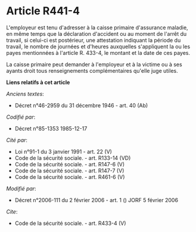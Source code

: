 # Article R441-4

L'employeur est tenu d'adresser à la caisse primaire d'assurance maladie, en même temps que la déclaration d'accident ou au
moment de l'arrêt du travail, si celui-ci est postérieur, une attestation indiquant la période du travail, le nombre de
journées et d'heures auxquelles s'appliquent la ou les payes mentionnées à l'article R. 433-4, le montant et la date de ces
payes. 

La caisse primaire peut demander à l'employeur et à la victime ou à ses ayants droit tous renseignements complémentaires
qu'elle juge utiles.

**Liens relatifs à cet article**

_Anciens textes_:

  - Décret n°46-2959 du 31 décembre 1946 - art. 40 (Ab)

_Codifié par_:

  - Décret n°85-1353 1985-12-17

_Cité par_:

  - Loi n°91-1 du 3 janvier 1991 - art. 22 (V)
  - Code de la sécurité sociale. - art. R133-14 (VD)
  - Code de la sécurité sociale. - art. R147-6 (V)
  - Code de la sécurité sociale. - art. R147-7 (V)
  - Code de la sécurité sociale. - art. R461-6 (V)

_Modifié par_:

  - Décret n°2006-111 du 2 février 2006 - art. 1 () JORF 5 février 2006

_Cite_:

  - Code de la sécurité sociale. - art. R433-4 (V)
